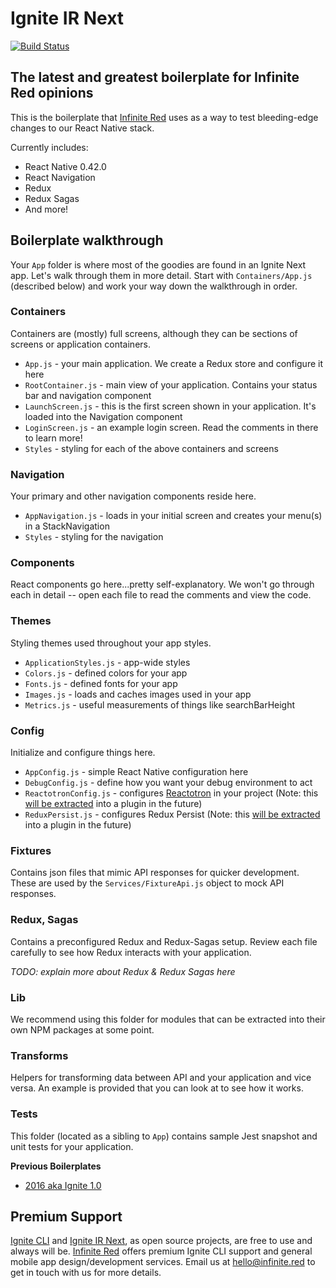 # Ignite IR Next

[![Build Status](https://semaphoreci.com/api/v1/ir/ignite-ir-next/branches/master/badge.svg)](https://semaphoreci.com/ir/ignite-ir-next)

## The latest and greatest boilerplate for Infinite Red opinions

This is the boilerplate that [Infinite Red](https://infinite.red) uses as a way to test bleeding-edge changes to our React Native stack.

Currently includes:

* React Native 0.42.0
* React Navigation
* Redux
* Redux Sagas
* And more!

## Boilerplate walkthrough

Your `App` folder is where most of the goodies are found in an Ignite Next app. Let's walk through them in more detail. Start with `Containers/App.js` (described below) and work your way down the walkthrough in order.

### Containers

Containers are (mostly) full screens, although they can be sections of screens or application containers.

* `App.js` - your main application. We create a Redux store and configure it here
* `RootContainer.js` - main view of your application. Contains your status bar and navigation component
* `LaunchScreen.js` - this is the first screen shown in your application. It's loaded into the Navigation component
* `LoginScreen.js` - an example login screen. Read the comments in there to learn more!
* `Styles` - styling for each of the above containers and screens

### Navigation

Your primary and other navigation components reside here.

* `AppNavigation.js` - loads in your initial screen and creates your menu(s) in a StackNavigation
* `Styles` - styling for the navigation

### Components

React components go here...pretty self-explanatory. We won't go through each in detail -- open each file to read the comments and view the code.

### Themes

Styling themes used throughout your app styles.

* `ApplicationStyles.js` - app-wide styles
* `Colors.js` - defined colors for your app
* `Fonts.js` - defined fonts for your app
* `Images.js` - loads and caches images used in your app
* `Metrics.js` - useful measurements of things like searchBarHeight

### Config

Initialize and configure things here.

* `AppConfig.js` - simple React Native configuration here
* `DebugConfig.js` - define how you want your debug environment to act
* `ReactotronConfig.js` - configures [Reactotron](https://github.com/infinitered/reactotron) in your project (Note: this [will be extracted](https://github.com/infinitered/ignite/issues/779) into a plugin in the future)
* `ReduxPersist.js` - configures Redux Persist (Note: this [will be extracted](https://github.com/infinitered/ignite/issues/780) into a plugin in the future)

### Fixtures

Contains json files that mimic API responses for quicker development. These are used by the `Services/FixtureApi.js` object to mock API responses.

### Redux, Sagas

Contains a preconfigured Redux and Redux-Sagas setup. Review each file carefully to see how Redux interacts with your application.

_TODO: explain more about Redux & Redux Sagas here_

### Lib

We recommend using this folder for modules that can be extracted into their own NPM packages at some point.

### Transforms

Helpers for transforming data between API and your application and vice versa. An example is provided that you can look at to see how it works.

### Tests

This folder (located as a sibling to `App`) contains sample Jest snapshot and unit tests for your application.

**Previous Boilerplates**

* [2016 aka Ignite 1.0](https://github.com/infinitered/ignite-ir-boilerplate-2016)

## Premium Support

[Ignite CLI](https://infinite.red/ignite) and [Ignite IR Next](https://github.com/infinitered/ignite-ir-next), as open source projects, are free to use and always will be. [Infinite Red](https://infinite.red/) offers premium Ignite CLI support and general mobile app design/development services. Email us at [hello@infinite.red](mailto:hello@infinite.red) to get in touch with us for more details.
